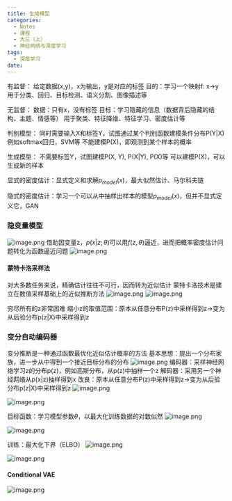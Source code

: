 ```yaml
---
title: 生成模型
categories:
  - Notes
  - 课程
  - 大三（上）
  - 神经网络与深度学习
tags:
  - 深度学习
date:
---
```

有监督：
给定数据(x,y)，x为输出，y是对应的标签
目的：学习一个映射f: x→y
用于分类、回归、目标检测、语义分割、图像描述等

无监督：
数据：只有x，没有标签
目标：学习隐藏的信息（数据背后隐藏的结构、主题、情感等）
用于聚类、特征降维、特征学习、密度估计等

判别模型：
同时需要输入X和标签Y，试图通过某个判别函数建模条件分布P(Y|X)
例如softmax回归，SVM等
不能建模P(X)，即观测到某个样本的概率

生成模型：
不需要标签Y，试图建模P(X, Y), P(X|Y), P(X)等
可以建模P(X)，可以生成新的样本

显式的密度估计：显式定义和求解$p_{model}(x)$，最大似然估计、马尔科夫链

隐式的密度估计：学习一个可以从中抽样出样本的模型$p_{model}(x)$，但并不显式定义它，GAN

### 隐变量模型
![image.png](https://cdn.jsdelivr.net/gh/zhengyangWang1/image@main/img/20231109102846.png)
借助因变量z，$p(x|z;\theta)$可以用$f(z,\theta)$逼近，进而把概率密度估计问题转化为函数逼近问题
![image.png](https://cdn.jsdelivr.net/gh/zhengyangWang1/image@main/img/20231109103141.png)

#### 蒙特卡洛采样法
对大多数任务来说，精确估计往往不可行，因而转为近似估计
蒙特卡洛技术是建立在数值采样基础上的近似推断方法
![image.png](https://cdn.jsdelivr.net/gh/zhengyangWang1/image@main/img/20231109103422.png)
![image.png](https://cdn.jsdelivr.net/gh/zhengyangWang1/image@main/img/20231109103438.png)

穷尽所有的z非常困难
缩小z的取值范围：原本从任意分布P(z)中采样得到z→变为从后验分布p(z|X)中采样得到z

### 变分自动编码器
变分推断是一种通过函数最优化近似估计概率的方法
基本思想：提出一个分布家族，进一步从中得到一个接近目标分布的分布
![image.png](https://cdn.jsdelivr.net/gh/zhengyangWang1/image@main/img/20231109104935.png)
编码器：采样神经网络学习z的分布p(z)，例如高斯分布，从p(z)中抽样一个z
解码器：采用另一个神经网络从p(x|z)抽样得到x
改良：原本从任意分布P(z)中采样得到z→变为从后验分布p(z|X)中采样得到z
![image.png](https://cdn.jsdelivr.net/gh/zhengyangWang1/image@main/img/20231109105330.png)

![image.png](https://cdn.jsdelivr.net/gh/zhengyangWang1/image@main/img/20231109105614.png)

目标函数：学习模型参数$\theta$，以最大化训练数据的对数似然
![image.png](https://cdn.jsdelivr.net/gh/zhengyangWang1/image@main/img/20231109105847.png)

![image.png](https://cdn.jsdelivr.net/gh/zhengyangWang1/image@main/img/20231109110011.png)

训练：最大化下界（ELBO）
![image.png](https://cdn.jsdelivr.net/gh/zhengyangWang1/image@main/img/20231109110043.png)

![image.png](https://cdn.jsdelivr.net/gh/zhengyangWang1/image@main/img/20231109110544.png)

#### Conditional VAE
![image.png](https://cdn.jsdelivr.net/gh/zhengyangWang1/image@main/img/20231109110715.png)


